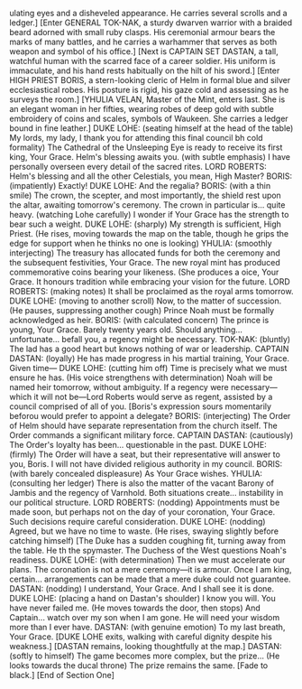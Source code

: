 ulating eyes and a disheveled appearance. He carries several scrolls and a ledger.]
[Enter GENERAL TOK-NAK, a sturdy dwarven warrior with a braided beard adorned with small ruby clasps. His ceremonial armour bears the marks of many battles, and he carries a warhammer that serves as both weapon and symbol of his office.]
[Next is CAPTAIN SET DASTAN, a tall, watchful human with the scarred face of a career soldier. His uniform is immaculate, and his hand rests habitually on the hilt of his sword.]
[Enter HIGH PRIEST BORIS, a stern-looking cleric of Helm in formal blue and silver ecclesiastical robes. His posture is rigid, his gaze cold and assessing as he surveys the room.]
[YHULIA VELAN, Master of the Mint, enters last. She is an elegant woman in her fifties, wearing robes of deep gold with subtle embroidery of coins and scales, symbols of Waukeen. She carries a ledger bound in fine leather.]
DUKE LOHE: (seating himself at the head of the table) My lords, my lady, I thank you for attending this final council bh cold formality) The Cathedral of the Unsleeping Eye is ready to receive its first king, Your Grace. Helm's blessing awaits you. (with subtle emphasis) I have personally overseen every detail of the sacred rites.
LORD ROBERTS: Helm's blessing and all the other Celestials, you mean, High Master?
BORIS: (impatiently) Exactly!
DUKE LOHE: And the regalia?
BORIS: (with a thin smile) The crown, the scepter, and most importantly, the shield rest upon the altar, awaiting tomorrow's ceremony. The crown in particular is... quite heavy. (watching Lohe carefully) I wonder if Your Grace has the strength to bear such a weight.
DUKE LOHE: (sharply) My strength is sufficient, High Priest. (He rises, moving towards the map on the table, though he grips the edge for support when he thinks no one is looking)
YHULIA: (smoothly interjecting) The treasury has allocated funds for both the ceremony and the subsequent festivities, Your Grace. The new royal mint has produced commemorative coins bearing your likeness. (She produces a oice, Your Grace. It honours tradition while embracing your vision for the future.
LORD ROBERTS: (making notes) It shall be proclaimed as the royal arms tomorrow.
DUKE LOHE: (moving to another scroll) Now, to the matter of succession. (He pauses, suppressing another cough) Prince Noah must be formally acknowledged as heir.
BORIS: (with calculated concern) The prince is young, Your Grace. Barely twenty years old. Should anything... unfortunate... befall you, a regency might be necessary.
TOK-NAK: (bluntly) The lad has a good heart but knows nothing of war or leadership.
CAPTAIN DASTAN: (loyally) He has made progress in his martial training, Your Grace. Given time—
DUKE LOHE: (cutting him off) Time is precisely what we must ensure he has. (His voice strengthens with determination) Noah will be named heir tomorrow, without ambiguity. If a regency were necessary—which it will not be—Lord Roberts would serve as regent, assisted by a council comprised of all of you.
[Boris's expression sours momentarily beforou would prefer to appoint a delegate?
BORIS: (interjecting) The Order of Helm should have separate representation from the church itself. The Order commands a significant military force.
CAPTAIN DASTAN: (cautiously) The Order's loyalty has been... questionable in the past.
DUKE LOHE: (firmly) The Order will have a seat, but their representative will answer to you, Boris. I will not have divided religious authority in my council.
BORIS: (with barely concealed displeasure) As Your Grace wishes.
YHULIA: (consulting her ledger) There is also the matter of the vacant Barony of Jambis and the regency of Varnhold. Both situations create... instability in our political structure.
LORD ROBERTS: (nodding) Appointments must be made soon, but perhaps not on the day of your coronation, Your Grace. Such decisions require careful consideration.
DUKE LOHE: (nodding) Agreed, but we have no time to waste.
(He rises, swaying slightly before catching himself)
[The Duke has a sudden coughing fit, turning away from the table. He th the spymaster. The Duchess of the West questions Noah's readiness.
DUKE LOHE: (with determination) Then we must accelerate our plans. The coronation is not a mere ceremony—it is armour. Once I am king, certain... arrangements can be made that a mere duke could not guarantee.
DASTAN: (nodding) I understand, Your Grace. And I shall see it is done.
DUKE LOHE: (placing a hand on Dastan's shoulder) I know you will. You have never failed me. (He moves towards the door, then stops) And Captain... watch over my son when I am gone. He will need your wisdom more than I ever have.
DASTAN: (with genuine emotion) To my last breath, Your Grace.
[DUKE LOHE exits, walking with careful dignity despite his weakness.] [DASTAN remains, looking thoughtfully at the map.]
DASTAN: (softly to himself) The game becomes more complex, but the prize... (He looks towards the ducal throne) The prize remains the same.
[Fade to black.] [End of Section One]